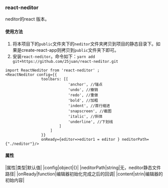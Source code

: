### react-neditor
neditor的react 版本。
#### 使用方法
1. 将本项目下的`public`文件夹下的`neditor`文件夹拷贝到项目的静态目录下。如果是create-react-app则拷贝到`public`文件夹下即可。
2. 安装`react-neditor`。命令如下：`yarn add git+https://github.com/25juan/react-neditor.git`
```
import ReactNeditor from 'react-neditor' ;
<ReactNeditor config={{
                toolbars: [[
                            'anchor', //锚点
                            'undo', //撤销
                            'redo', //重做
                            'bold', //加粗
                            'indent', //首行缩进
                            'snapscreen', //截图
                            'italic', //斜体
                            'underline', //下划线
                        ]
                    ]
                }}
                onReady={editor=>editor1 = editor } neditorPath={"./neditor"}/>
```
#### 属性
|属性|类型|默认值|
|config|object|{}|
|neditorPath|string|无，neditor静态文件路径|
|onReady|function|编辑器初始化完成之后的回调|
|content|strin|编辑器的初始内容|
